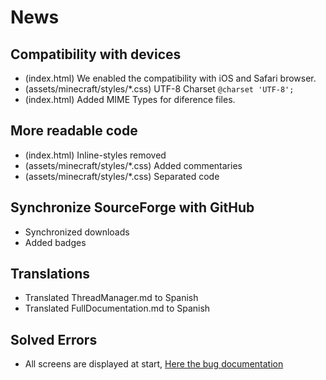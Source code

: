 # News

## Compatibility with devices
- (index.html) We enabled the compatibility with iOS and Safari browser.
- (assets/minecraft/styles/*.css) UTF-8 Charset `@charset 'UTF-8';`
- (index.html) Added MIME Types for diference files.

## More readable code
- (index.html) Inline-styles removed
- (assets/minecraft/styles/*.css) Added commentaries
- (assets/minecraft/styles/*.css) Separated code

## Synchronize SourceForge with GitHub
- Synchronized downloads
- Added badges

## Translations
- Translated ThreadManager.md to Spanish
- Translated FullDocumentation.md to Spanish

## Solved Errors
- All screens are displayed at start, [Here the bug documentation](https://github.com/CiroDOS/MinecraftJavascriptEdition/blob/master/documentation/bugs/418.txt?raw=true)